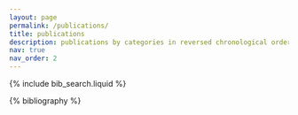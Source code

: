 ```yaml
---
layout: page
permalink: /publications/
title: publications
description: publications by categories in reversed chronological order. generated by jekyll-scholar.
nav: true
nav_order: 2
---
```


<!-- _pages/publications.md -->



<!-- Bibsearch Feature -->

{% include bib_search.liquid %}

<div class="publications">

{% bibliography %}

</div>
